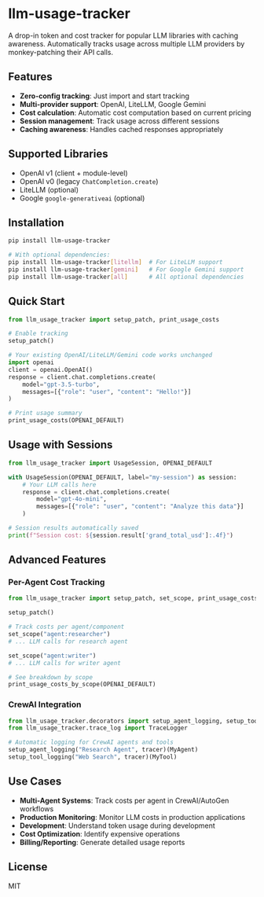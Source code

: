 # llm-usage-tracker

A drop-in token and cost tracker for popular LLM libraries with caching awareness. Automatically tracks usage across multiple LLM providers by monkey-patching their API calls.

## Features

- **Zero-config tracking**: Just import and start tracking
- **Multi-provider support**: OpenAI, LiteLLM, Google Gemini
- **Cost calculation**: Automatic cost computation based on current pricing
- **Session management**: Track usage across different sessions
- **Caching awareness**: Handles cached responses appropriately

## Supported Libraries

- OpenAI v1 (client + module-level)
- OpenAI v0 (legacy `ChatCompletion.create`)
- LiteLLM (optional)
- Google `google-generativeai` (optional)

## Installation

```bash
pip install llm-usage-tracker

# With optional dependencies:
pip install llm-usage-tracker[litellm]  # For LiteLLM support
pip install llm-usage-tracker[gemini]   # For Google Gemini support
pip install llm-usage-tracker[all]      # All optional dependencies
```

## Quick Start

```python
from llm_usage_tracker import setup_patch, print_usage_costs

# Enable tracking
setup_patch()

# Your existing OpenAI/LiteLLM/Gemini code works unchanged
import openai
client = openai.OpenAI()
response = client.chat.completions.create(
    model="gpt-3.5-turbo",
    messages=[{"role": "user", "content": "Hello!"}]
)

# Print usage summary
print_usage_costs(OPENAI_DEFAULT)
```

## Usage with Sessions

```python
from llm_usage_tracker import UsageSession, OPENAI_DEFAULT

with UsageSession(OPENAI_DEFAULT, label="my-session") as session:
    # Your LLM calls here
    response = client.chat.completions.create(
        model="gpt-4o-mini",
        messages=[{"role": "user", "content": "Analyze this data"}]
    )

# Session results automatically saved
print(f"Session cost: ${session.result['grand_total_usd']:.4f}")
```

## Advanced Features

### Per-Agent Cost Tracking
```python
from llm_usage_tracker import setup_patch, set_scope, print_usage_costs_by_scope, OPENAI_DEFAULT

setup_patch()

# Track costs per agent/component
set_scope("agent:researcher")
# ... LLM calls for research agent

set_scope("agent:writer")
# ... LLM calls for writer agent

# See breakdown by scope
print_usage_costs_by_scope(OPENAI_DEFAULT)
```

### CrewAI Integration
```python
from llm_usage_tracker.decorators import setup_agent_logging, setup_tool_logging
from llm_usage_tracker.trace_log import TraceLogger

# Automatic logging for CrewAI agents and tools
setup_agent_logging("Research Agent", tracer)(MyAgent)
setup_tool_logging("Web Search", tracer)(MyTool)
```

## Use Cases

- **Multi-Agent Systems**: Track costs per agent in CrewAI/AutoGen workflows
- **Production Monitoring**: Monitor LLM costs in production applications
- **Development**: Understand token usage during development
- **Cost Optimization**: Identify expensive operations
- **Billing/Reporting**: Generate detailed usage reports

## License

MIT

